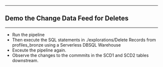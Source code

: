 ***
## Demo the Change Data Feed for Deletes
***
* Run the pipeline 
* Then execute the SQL statements in ./explorations/Delete Records from profiles_bronze using a Serverless DBSQL Warehouse 
* Exceute the pipeline again. 
* Observe the changes to the commmits in the SCD1 and SCD2 tables downstream.  